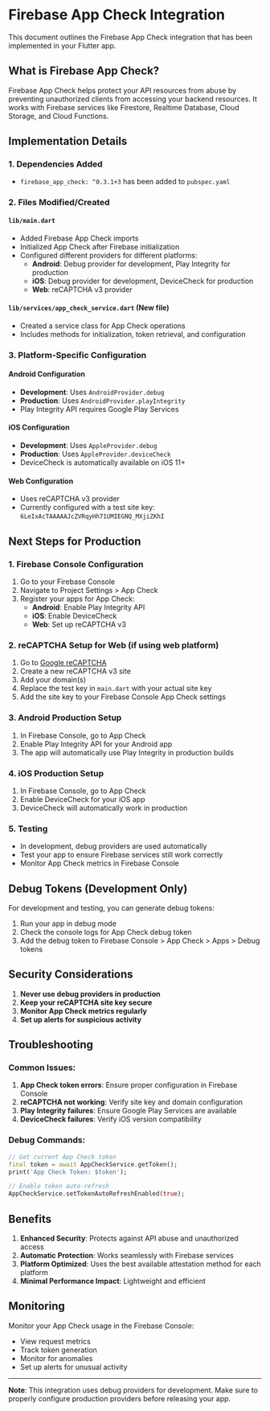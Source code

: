 # Firebase App Check Integration

This document outlines the Firebase App Check integration that has been implemented in your Flutter app.

## What is Firebase App Check?

Firebase App Check helps protect your API resources from abuse by preventing unauthorized clients from accessing your backend resources. It works with Firebase services like Firestore, Realtime Database, Cloud Storage, and Cloud Functions.

## Implementation Details

### 1. Dependencies Added
- `firebase_app_check: ^0.3.1+3` has been added to `pubspec.yaml`

### 2. Files Modified/Created

#### `lib/main.dart`
- Added Firebase App Check imports
- Initialized App Check after Firebase initialization
- Configured different providers for different platforms:
  - **Android**: Debug provider for development, Play Integrity for production
  - **iOS**: Debug provider for development, DeviceCheck for production
  - **Web**: reCAPTCHA v3 provider

#### `lib/services/app_check_service.dart` (New file)
- Created a service class for App Check operations
- Includes methods for initialization, token retrieval, and configuration

### 3. Platform-Specific Configuration

#### Android Configuration
- **Development**: Uses `AndroidProvider.debug`
- **Production**: Uses `AndroidProvider.playIntegrity`
- Play Integrity API requires Google Play Services

#### iOS Configuration
- **Development**: Uses `AppleProvider.debug`
- **Production**: Uses `AppleProvider.deviceCheck`
- DeviceCheck is automatically available on iOS 11+

#### Web Configuration
- Uses reCAPTCHA v3 provider
- Currently configured with a test site key: `6LeIxAcTAAAAAJcZVRqyHh71UMIEGNQ_MXjiZKhI`

## Next Steps for Production

### 1. Firebase Console Configuration
1. Go to your Firebase Console
2. Navigate to Project Settings > App Check
3. Register your apps for App Check:
   - **Android**: Enable Play Integrity API
   - **iOS**: Enable DeviceCheck
   - **Web**: Set up reCAPTCHA v3

### 2. reCAPTCHA Setup for Web (if using web platform)
1. Go to [Google reCAPTCHA](https://www.google.com/recaptcha/)
2. Create a new reCAPTCHA v3 site
3. Add your domain(s)
4. Replace the test key in `main.dart` with your actual site key
5. Add the site key to your Firebase Console App Check settings

### 3. Android Production Setup
1. In Firebase Console, go to App Check
2. Enable Play Integrity API for your Android app
3. The app will automatically use Play Integrity in production builds

### 4. iOS Production Setup
1. In Firebase Console, go to App Check
2. Enable DeviceCheck for your iOS app
3. DeviceCheck will automatically work in production

### 5. Testing
- In development, debug providers are used automatically
- Test your app to ensure Firebase services still work correctly
- Monitor App Check metrics in Firebase Console

## Debug Tokens (Development Only)

For development and testing, you can generate debug tokens:

1. Run your app in debug mode
2. Check the console logs for App Check debug token
3. Add the debug token to Firebase Console > App Check > Apps > Debug tokens

## Security Considerations

1. **Never use debug providers in production**
2. **Keep your reCAPTCHA site key secure**
3. **Monitor App Check metrics regularly**
4. **Set up alerts for suspicious activity**

## Troubleshooting

### Common Issues:
1. **App Check token errors**: Ensure proper configuration in Firebase Console
2. **reCAPTCHA not working**: Verify site key and domain configuration
3. **Play Integrity failures**: Ensure Google Play Services are available
4. **DeviceCheck failures**: Verify iOS version compatibility

### Debug Commands:
```dart
// Get current App Check token
final token = await AppCheckService.getToken();
print('App Check Token: $token');

// Enable token auto-refresh
AppCheckService.setTokenAutoRefreshEnabled(true);
```

## Benefits

1. **Enhanced Security**: Protects against API abuse and unauthorized access
2. **Automatic Protection**: Works seamlessly with Firebase services
3. **Platform Optimized**: Uses the best available attestation method for each platform
4. **Minimal Performance Impact**: Lightweight and efficient

## Monitoring

Monitor your App Check usage in the Firebase Console:
- View request metrics
- Track token generation
- Monitor for anomalies
- Set up alerts for unusual activity

---

**Note**: This integration uses debug providers for development. Make sure to properly configure production providers before releasing your app.
